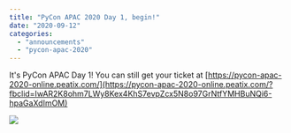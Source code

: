 ```yaml
---
title: "PyCon APAC 2020 Day 1, begin!"
date: "2020-09-12"
categories:
  - "announcements"
  - "pycon-apac-2020"
---
```


It's PyCon APAC Day 1! You can still get your ticket at [https://pycon-apac-2020-online.peatix.com/](https://pycon-apac-2020-online.peatix.com/?fbclid=IwAR2K8ohm7LWy8Kex4KhS7evpZcx5N8o97GrNtfYMHBuNQi6-hpaGaXdImOM)

![](/archived-images/day1.png?w=1024)

